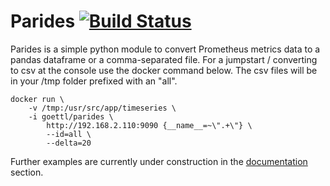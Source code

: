 # Parides [![Build Status](https://travis-ci.org/goettl79/parides.svg?branch=master)](https://travis-ci.org/goettl79/parides)

Parides is a simple python module to convert Prometheus metrics data to a pandas dataframe or a comma-separated file.
For a jumpstart / converting to csv at the console use the docker command below. The csv files will be in your /tmp
folder prefixed with an "all".

    docker run \
        -v /tmp:/usr/src/app/timeseries \
        -i goettl/parides \
            http://192.168.2.110:9090 {__name__=~\".+\"} \
            --id=all \
            --delta=20 


Further examples are currently under construction in the [documentation](https://goettl79.github.io/parides/) section.
